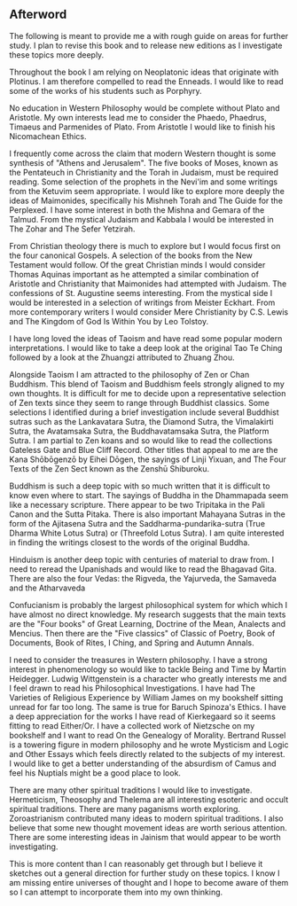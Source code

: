 ## Afterword

The following is meant to provide me a with rough guide on areas for further study. I plan to revise this book and to release new editions as I investigate these topics more deeply.

Throughout the book I am relying on Neoplatonic ideas that originate with Plotinus. I am therefore compelled to read the Enneads. I would like to read some of the works of his students such as Porphyry.

No education in Western Philosophy would be complete without Plato and Aristotle. My own interests lead me to consider the Phaedo, Phaedrus, Timaeus and Parmenides of Plato. From Aristotle I would like to finish his Nicomachean Ethics.

I frequently come across the claim that modern Western thought is some synthesis of "Athens and Jerusalem". The five books of Moses, known as the Pentateuch in Christianity and the Torah in Judaism, must be required reading. Some selection of the prophets in the Nevi'im and some writings from the Ketuvim seem appropriate. I would like to explore more deeply the ideas of Maimonides, specifically his Mishneh Torah and The Guide for the Perplexed. I have some interest in both the Mishna and Gemara of the Talmud. From the mystical Judaism and Kabbala I would be interested in The Zohar and The Sefer Yetzirah.

From Christian theology there is much to explore but I would focus first on the four canonical Gospels. A selection of the books from the New Testament would follow. Of the great Christian minds I would consider Thomas Aquinas important as he attempted a similar combination of Aristotle and Christianity that Maimonides had attempted with Judaism. The confessions of St. Augustine seems interesting. From the mystical side I would be interested in a selection of writings from Meister Eckhart. From more contemporary writers I would consider Mere Christianity by C.S. Lewis and The Kingdom of God Is Within You by Leo Tolstoy.

I have long loved the ideas of Taoism and have read some popular modern interpretations. I would like to take a deep look at the original Tao Te Ching followed by a look at the Zhuangzi attributed to Zhuang Zhou.

Alongside Taoism I am attracted to the philosophy of Zen or Chan Buddhism. This blend of Taoism and Buddhism feels strongly aligned to my own thoughts. It is difficult for me to decide upon a representative selection of Zen texts since they seem to range through Buddhist classics. Some selections I identified during a brief investigation include several Buddhist sutras such as the Lankavatara Sutra, the Diamond Sutra, the Vimalakirti Sutra, the Avatamsaka Sutra, the Buddhavatamsaka Sutra, the Platform Sutra. I am partial to Zen koans and so would like to read the collections Gateless Gate and Blue Cliff Record. Other titles that appeal to me are the Kana Shōbōgenzō by Eihei Dōgen, the sayings of Linji Yixuan, and The Four Texts of the Zen Sect known as the Zenshū Shiburoku.

Buddhism is such a deep topic with so much written that it is difficult to know even where to start. The sayings of Buddha in the Dhammapada seem like a necessary scripture. There appear to be two Tripitaka in the Pali Canon and the Sutta Pitaka. There is also important Mahayana Sutras in the form of the Ajitasena Sutra and the Saddharma-pundarika-sutra (True Dharma White Lotus Sutra) or (Threefold Lotus Sutra). I am quite interested in finding the writings closest to the words of the original Buddha.

Hinduism is another deep topic with centuries of material to draw from. I need to reread the Upanishads and would like to read the Bhagavad Gita. There are also the four Vedas: the Rigveda, the Yajurveda, the Samaveda and the Atharvaveda

Confucianism is probably the largest philosophical system for which which I have almost no direct knowledge. My research suggests that the main texts are the "Four books" of Great Learning, Doctrine of the Mean, Analects and Mencius. Then there are the "Five classics" of Classic of Poetry, Book of Documents, Book of Rites, I Ching, and Spring and Autumn Annals.

I need to consider the treasures in Western philosophy. I have a strong interest in phenomenology so would like to tackle Being and Time by Martin Heidegger. Ludwig Wittgenstein is a character who greatly interests me and I feel drawn to read his Philosophical Investigations. I have had The Varieties of Religious Experience by William James on my bookshelf sitting unread for far too long. The same is true for Baruch Spinoza's Ethics. I have a deep appreciation for the works I have read of Kierkegaard so it seems fitting to read Either/Or. I have a collected work of Nietzsche on my bookshelf and I want to read On the Genealogy of Morality. Bertrand Russel is a towering figure in modern philosophy and he wrote Mysticism and Logic and Other Essays which feels directly related to the subjects of my interest. I would like to get a better understanding of the absurdism of Camus and feel his Nuptials might be a good place to look.

There are many other spiritual traditions I would like to investigate. Hermeticism, Theosophy and Thelema are all interesting esoteric and occult spiritual traditions. There are many paganisms worth exploring. Zoroastrianism contributed many ideas to modern spiritual traditions. I also believe that some new thought movement ideas are worth serious attention. There are some interesting ideas in Jainism that would appear to be worth investigating.

This is more content than I can reasonably get through but I believe it sketches out a general direction for further study on these topics. I know I am missing entire universes of thought and I hope to become aware of them so I can attempt to incorporate them into my own thinking.
